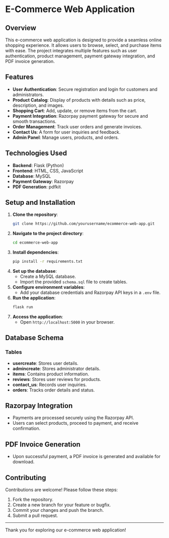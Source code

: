 # E-Commerce Web Application

## Overview
This e-commerce web application is designed to provide a seamless online shopping experience. It allows users to browse, select, and purchase items with ease. The project integrates multiple features such as user authentication, product management, payment gateway integration, and PDF invoice generation.

## Features
- **User Authentication**: Secure registration and login for customers and administrators.
- **Product Catalog**: Display of products with details such as price, description, and images.
- **Shopping Cart**: Add, update, or remove items from the cart.
- **Payment Integration**: Razorpay payment gateway for secure and smooth transactions.
- **Order Management**: Track user orders and generate invoices.
- **Contact Us**: A form for user inquiries and feedback.
- **Admin Panel**: Manage users, products, and orders.

## Technologies Used
- **Backend**: Flask (Python)
- **Frontend**: HTML, CSS, JavaScript
- **Database**: MySQL
- **Payment Gateway**: Razorpay
- **PDF Generation**: pdfkit

## Setup and Installation
1. **Clone the repository**:
   ```bash
   git clone https://github.com/yourusername/ecommerce-web-app.git
   ```
2. **Navigate to the project directory**:
   ```bash
   cd ecommerce-web-app
   ```
3. **Install dependencies**:
   ```bash
   pip install -r requirements.txt
   ```
4. **Set up the database**:
   - Create a MySQL database.
   - Import the provided `schema.sql` file to create tables.
5. **Configure environment variables**:
   - Add your database credentials and Razorpay API keys in a `.env` file.
6. **Run the application**:
   ```bash
   flask run
   ```
7. **Access the application**:
   - Open `http://localhost:5000` in your browser.

## Database Schema
### Tables
- **usercreate**: Stores user details.
- **admincreate**: Stores administrator details.
- **items**: Contains product information.
- **reviews**: Stores user reviews for products.
- **contact_us**: Records user inquiries.
- **orders**: Tracks order details and status.

## Razorpay Integration
- Payments are processed securely using the Razorpay API.
- Users can select products, proceed to payment, and receive confirmation.

## PDF Invoice Generation
- Upon successful payment, a PDF invoice is generated and available for download.

## Contributing
Contributions are welcome! Please follow these steps:
1. Fork the repository.
2. Create a new branch for your feature or bugfix.
3. Commit your changes and push the branch.
4. Submit a pull request.

---
Thank you for exploring our e-commerce web application!

